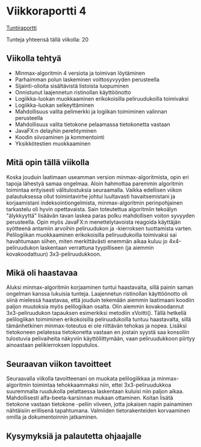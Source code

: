 # Viikkoraportti 4

[Tuntiraportti](https://github.com/heidihas/tira-harjoitustyo/blob/master/Dokumentaatio/Tuntiraportti.md)

Tunteja yhteensä tällä viikolla: 20

## Viikolla tehtyä
- Minmax-algoritmin 4 versiota ja toimivan löytäminen
- Parhaimman polun laskeminen voittosyvyyden perusteella
- Sijainti-olioita sisältävistä listoista luopuminen
- Onnistunut laajennetun ristinollan käyttöönotto
- Logiikka-luokan muokkaaminen erikokoisilla peliruudukoilla toimivaksi
- Logiikka-luokan selkeyttäminen
- Mahdollisuus valita pelimerkki ja logiikan toimiminen valinnan perusteella
- Mahdollisuus valita tietokone pelaamassa tietokonetta vastaan
- JavaFX:n delayhin perehtyminen
- Koodin siivoaminen ja kommentointi
- Yksikkötestien muokkaaminen

## Mitä opin tällä viikolla
Koska jouduin laatimaan useamman version minmax-algoritmista, opin eri tapoja lähestyä samaa ongelmaa. Aloin hahmottaa paremmin algoritmin toimintaa erityisesti välitulostuksia seuraamalla. Vaikka edellisen viikon palautuksessa ollut toimintavirhe johtui luultavasti havaitsemistani ja korjaamistani indeksointiongelmista, minmax-algoritmin perinpohjainen tarkastelu oli hyvin opettavaista. Sain toteutettua algoritmiin tekoälyn "älykkyyttä" lisäävän tavan laskea paras polku mahdollisen voiton syvyyden perusteella. Opin myös JavaFX:n menettelytavoista reagoida käyttäjän syötteenä antamiin arvoihin peliruudukon ja -kierroksen tuottamista varten. Pelilogiikan muokkaaminen erikokoisilla peliruudukoilla toimivaksi sai havahtumaan siihen, miten merkittävästi enemmän aikaa kuluu jo 4x4-peliruudukon laskentaan verrattuna tyypilliseen (ja aiemmin kovakoodattuun) 3x3-peliruudukkoon.

## Mikä oli haastavaa
Aluksi minmax-algoritmin korjaaminen tuntui haastavalta, sillä painin saman ongelman kanssa lukuisia tunteja. Laajennetun ristinollan käyttöönotto oli siinä mielessä haastavaa, että jouduin tekemään aiemmin laatimaani koodiin paljon muutoksia myös pelilogiikan osalta. Olin aiemmin kovakoodannut 3x3-peliruudukon tapauksen esimerkiksi metodiin xVoitti(). Tällä hetkellä pelilogiikan toimiminen erikokoisilla peliruudukoilla tuntuu haastavalta, sillä tämänhetkinen minmax-toteutus ei ole riittävän tehokas ja nopea. Lisäksi tietokoneen pelatessa tietokonetta vastaan en jostain syystä saa konsoliin tulostuvia pelivaiheita näkyviin käyttöliittymään, vaan peliruudukkoon piirtyy ainoastaan pelikierroksen lopputulos.

## Seuraavan viikon tavoitteet
Seuraavalla viikolla tavoitteenani on muokata pelilogiikkaa ja minmax-algoritmin toimintaa tehokkaammaksi niin, ettei 3x3-peliruudukkoa suuremmalla ruudukolla pelattaessa laskentaan kuluisi niin paljon aikaa. Mahdollisesti alfa-beeta-karsinnan mukaan ottaminen. Koitan lisätä tietokone vastaan tietokone -peliin viiveen, jotta jokaisen napin painaminen nähtäisiin erillisenä tapahtumana. Valmiiden tietorakenteiden korvaaminen omilla ja dokumentoinnin jatkaminen.

## Kysymyksiä ja palautetta ohjaajalle
